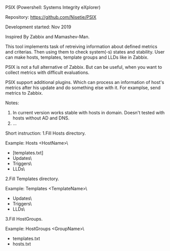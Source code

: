 PSIX (Powershell: Systems Integrity eXplorer)

Repository: https://github.com/Nisetie/PSIX

Development started: Nov 2019

Inspired By Zabbix and Mamashev-Man.

This tool implements task of retreiving information about defined metrics and criterias. Then using them to check system(-s) states and stability.
User can make hosts, templates, template groups and LLDs like in Zabbix.

PSIX is not a full alternative of Zabbix. But can be useful, when you want to collect metrics with difficult evaluations.

PSIX support additional plugins. Which can process an information of host's metrics after his update and do something else with it. For examplse, send metrics to Zabbix.

Notes:
1. In current version works stable with hosts in domain. Doesn't tested with hosts without AD and DNS.
2. ...

Short instruction:
1.Fill Hosts directory.

Example:
Hosts \<HostName>\
- [templates.txt]
- Updates\
- Triggers\
- LLDs\

2.Fill Templates directory.

Example:
Templates \<TemplateName>\
- Updates\
- Triggers\
- LLDs\

3.Fill HostGroups.

Example:
HostGroups \<GroupName>\
- templates.txt
- hosts.txt

